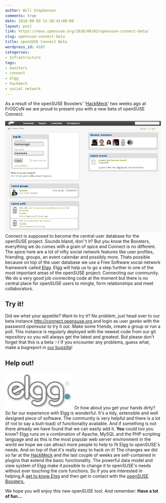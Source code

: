 ```yaml
---
author: Will Stephenson
comments: true
date: 2010-09-03 12:30:41+00:00
layout: post
link: https://news.opensuse.org/2010/09/03/opensuse-connect-beta/
slug: opensuse-connect-beta
title: openSUSE Connect Beta
wordpress_id: 4107
categories:
- Infrastructure
tags:
- boosters
- connect
- elgg
- hackmeck
- social network
---
```


As a result of the openSUSE Boosters' '[HackMeck](http://news.opensuse.org/2010/08/09/opensuse-connect-hacking-session-at-froscon-2010/)' two weeks ago at FrOSCoN we are proud to present you with a new beta of openSUSE Connect.

[![](/wp-content/uploads/2010/09/connect.jpg)](http://elgg.org)Connect is supposed to become the central user database for the openSUSE project. Sounds bland, don''t it? But you know the Boosters, everything we do comes with a grain of spice and Connect is no different. The spice here are a lot of nifty social network features like user profiles, friending, groups, an event calendar and possibly more. Thats possible because on top of the user database we use a Free Software social network framework called [Elgg](http://elgg.org). Elgg will help us to go a step further in one of the most important areas of the openSUSE project: Connecting our community. We do a very good job connecting code at the moment but there is no central place for openSUSE users to mingle, form relationships and meet collaborators.


## Try it!


Did we whet your appetite? Want to try it? No problem, just head over to our beta instance [http://connect.opensuse.org ](http://connect.opensuse.org)and login as user _geeko_ with the password _opensuse_ to try it out. Make some friends, create a group or run a poll. This instance is regularly deployed with the newest code from our git repository so you will always get the latest and greatest. But please don't forget that this is a beta :-) If you encounter any problems, guess what, make a bugreport in [our bugzilla](https://bugzilla.novell.com/enter_bug.cgi?classification=7340&product=openSUSE.org&submit=Use+This+Product&component=Connect)!


## Help out!


[![](/wp-content/uploads/2010/09/elgg.png)](http://elgg.org) Or how about you get your hands dirty? So far our experience with Elgg is wonderful. It's a tidy, extensible and well designed piece of software. The community is very helpful and there is a lot (if not to say a butt-load) of functionality available. And if something is not there already we have found that we can easily add it. **You** could too you know? Elgg runs on a combination of Apache, MySQL and the PHP scripting language and as this is the most  popular web server environment in the world we hope we can attract more people to help to fit Elgg to openSUSE's needs. And on top of that it's really easy to hack on it! The changes we did so far at the [HackMeck](http://news.opensuse.org/2010/08/09/opensuse-connect-hacking-session-at-froscon-2010/) and the last couple of weeks are self-contained in plugins that extend the basic functionality. The powerful data model and view system of Elgg make it possible to change it to openSUSE's needs without ever touching the core functions. So if you are interested in helping,Â [get to know Elgg](http://docs.elgg.org/wiki/Getting_Started_With_Development) and then get in contact with the [openSUSE Boosters.](http://en.opensuse.org/openSUSE:Boosters_team)

We hope you will enjoy this new openSUSE tool. And remember: **Have a lot of fun...**
